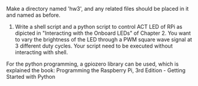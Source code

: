 Make a directory named 'hw3', and any related files should be placed in it and named as before.

1. Write a shell script and a python script to control ACT LED of RPi as dipicted in "Interacting with the Onboard LEDs" of Chapter 2. You want to vary the brightness of the LED through a PWM square wave signal at 3 different duty cycles. Your script need to be executed without interacting with shell.

For the python programming, a gpiozero library can be used, which is explained the book: Programming the Raspberry Pi, 3rd Edition - Getting Started with Python

